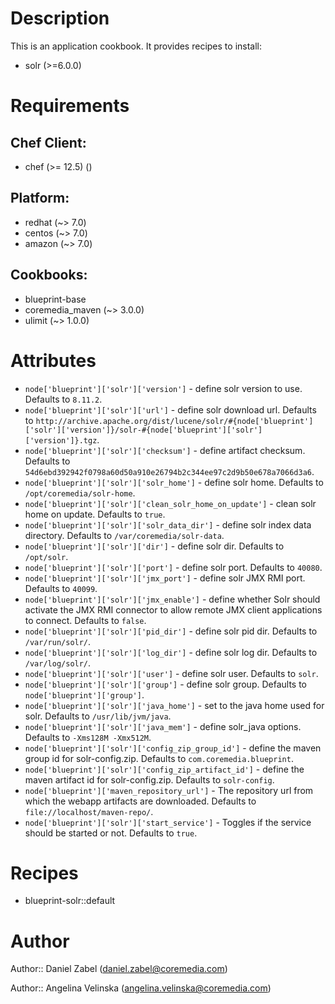 # Description

This is an application cookbook. It provides recipes to install:

* solr (>=6.0.0)

# Requirements


## Chef Client:

* chef (>= 12.5) ()

## Platform:

* redhat (~> 7.0)
* centos (~> 7.0)
* amazon (~> 7.0)

## Cookbooks:

* blueprint-base
* coremedia_maven (~> 3.0.0)
* ulimit (~> 1.0.0)

# Attributes

* `node['blueprint']['solr']['version']` - define solr version to use. Defaults to `8.11.2`.
* `node['blueprint']['solr']['url']` - define solr download url. Defaults to `http://archive.apache.org/dist/lucene/solr/#{node['blueprint']['solr']['version']}/solr-#{node['blueprint']['solr']['version']}.tgz`.
* `node['blueprint']['solr']['checksum']` - define artifact checksum. Defaults to `54d6ebd392942f0798a60d50a910e26794b2c344ee97c2d9b50e678a7066d3a6`.
* `node['blueprint']['solr']['solr_home']` - define solr home. Defaults to `/opt/coremedia/solr-home`.
* `node['blueprint']['solr']['clean_solr_home_on_update']` - clean solr home on update. Defaults to `true`.
* `node['blueprint']['solr']['solr_data_dir']` - define solr index data directory. Defaults to `/var/coremedia/solr-data`.
* `node['blueprint']['solr']['dir']` - define solr dir. Defaults to `/opt/solr`.
* `node['blueprint']['solr']['port']` - define solr port. Defaults to `40080`.
* `node['blueprint']['solr']['jmx_port']` - define solr JMX RMI port. Defaults to `40099`.
* `node['blueprint']['solr']['jmx_enable']` - define whether Solr should activate the JMX RMI connector to allow remote JMX client applications to connect. Defaults to `false`.
* `node['blueprint']['solr']['pid_dir']` - define solr pid dir. Defaults to `/var/run/solr/`.
* `node['blueprint']['solr']['log_dir']` - define solr log dir. Defaults to `/var/log/solr/`.
* `node['blueprint']['solr']['user']` - define solr user. Defaults to `solr`.
* `node['blueprint']['solr']['group']` - define solr group. Defaults to `node['blueprint']['group']`.
* `node['blueprint']['solr']['java_home']` - set to the java home used for solr. Defaults to `/usr/lib/jvm/java`.
* `node['blueprint']['solr']['java_mem']` - define solr_java options. Defaults to `-Xms128M -Xmx512M`.
* `node['blueprint']['solr']['config_zip_group_id']` - define the maven group id for solr-config.zip. Defaults to `com.coremedia.blueprint`.
* `node['blueprint']['solr']['config_zip_artifact_id']` - define the maven artifact id for solr-config.zip. Defaults to `solr-config`.
* `node['blueprint']['maven_repository_url']` - The repository url from which the webapp artifacts are downloaded. Defaults to `file://localhost/maven-repo/`.
* `node['blueprint']['solr']['start_service']` - Toggles if the service should be started or not. Defaults to `true`.

# Recipes

* blueprint-solr::default

# Author

Author:: Daniel Zabel (<daniel.zabel@coremedia.com>)

Author:: Angelina Velinska (<angelina.velinska@coremedia.com>)

